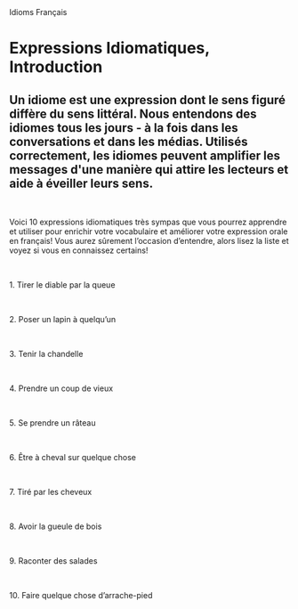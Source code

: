 

<head>
 Idioms Français 
</head>

<body>

  <h1>Expressions Idiomatiques, Introduction</h1>
  <h2>Un idiome est une expression dont le sens figuré diffère du sens littéral. Nous entendons des idiomes tous les jours - à la fois dans les conversations et dans les médias. Utilisés correctement, les idiomes peuvent amplifier les messages d'une manière qui attire les lecteurs et aide à éveiller leurs sens.</h2>
<br>
 <p> Voici 10 expressions idiomatiques très sympas que vous pourrez apprendre et utiliser pour enrichir votre vocabulaire et améliorer votre expression orale en français! Vous aurez sûrement l’occasion d’entendre, alors lisez la liste et voyez si vous en connaissez certains!</p>
 <br>
 <p>1. Tirer le diable par la queue</p>
 <br>
 <p>2. Poser un lapin à quelqu’un</p>
 <br>
 <p>3. Tenir la chandelle</p>
 <br>
 <p>4. Prendre un coup de vieux</p>
 <br>
 <p>5. Se prendre un râteau</p>
 <br>
 <p>6. Être à cheval sur quelque chose</p>
 <br>
 <p>7. Tiré par les cheveux</p>
 <br>
 <p>8. Avoir la gueule de bois</p>
 <br>
 <p>9. Raconter des salades</p>
 <br>
 <p>10. Faire quelque chose d’arrache-pied</p>
 
 
</body>

